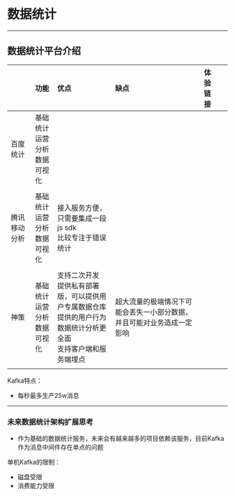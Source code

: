 # <a name="top">数据统计</a>





-----

## 数据统计平台介绍



|        | 功能                      | 优点                                       | 缺点                                  | 体验链接 |      |
| :----- | :---------------------- | :--------------------------------------- | :---------------------------------- | :--- | :--- |
| 百度统计   | 基础统计<br/>运营分析<br/>数据可视化 |                                          |                                     |      |      |
|        |                         |                                          |                                     |      |      |
| 腾讯移动分析 | 基础统计<br/>运营分析<br/>数据可视化 | 接入服务方便，只需要集成一段js sdk<br/>比较专注于错误统计       |                                     |      |      |
|        |                         |                                          |                                     |      |      |
| 神策     | 基础统计<br/>运营分析<br/>数据可视化 | 支持二次开发<br/>提供私有部署版，可以提供用户专属数据仓库<br/>提供的用户行为数据统计分析更全面<br/>支持客户端和服务端埋点 | 超大流量的极端情况下可能会丢失一小部分数据，并且可能对业务造成一定影响 |      |      |
|        |                         |                                          |                                     |      |      |







Kafka特点：

+ 每秒最多生产25w消息


----
### 未来数据统计架构扩展思考
+ 作为基础的数据统计服务，未来会有越来越多的项目依赖该服务，目前Kafka作为消息中间件存在单点的问题

单机Kafka的限制：
+ 磁盘受限
+ 消费能力受限
